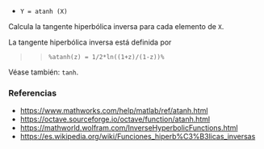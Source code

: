 - `Y = atanh (X)`

Calcula la tangente hiperbólica inversa para cada elemento de `X`.

La tangente hiperbólica inversa está definida por

> > `%atanh(z) = 1/2*ln((1+z)/(1-z))%`

Véase también: `tanh`.

### Referencias

- https://www.mathworks.com/help/matlab/ref/atanh.html
- https://octave.sourceforge.io/octave/function/atanh.html
- https://mathworld.wolfram.com/InverseHyperbolicFunctions.html
- https://es.wikipedia.org/wiki/Funciones_hiperb%C3%B3licas_inversas

